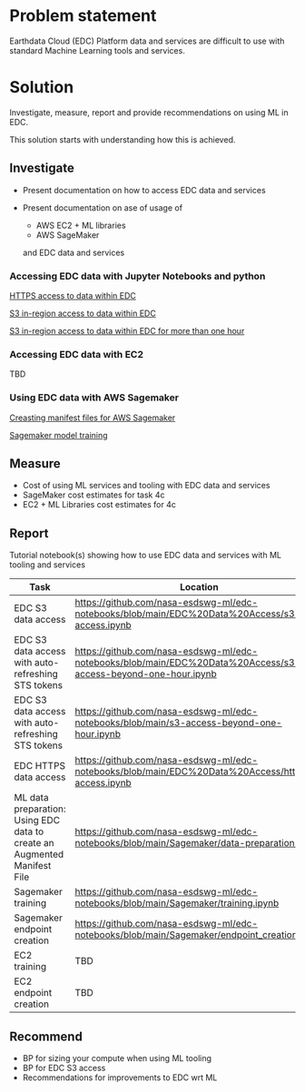 # Problem statement

Earthdata Cloud (EDC) Platform data and services are difficult to use with standard Machine Learning tools and services.

# Solution
Investigate, measure, report and provide recommendations on using ML in EDC.

This solution starts with understanding how this is achieved.

## Investigate
- Present documentation on how to access EDC data and services
- Present documentation on ase of usage of 
    - AWS EC2 + ML libraries
    - AWS SageMaker

  and EDC data and services

### Accessing EDC data with Jupyter Notebooks and python
[HTTPS access to data within EDC](https://github.com/nasa-esdswg-ml/edc-notebooks/blob/main/EDC%20Data%20Access/https-access.ipynb)

[S3 in-region access to data within EDC](https://github.com/nasa-esdswg-ml/edc-notebooks/blob/main/EDC%20Data%20Access/s3-access.ipynb)

[S3 in-region access to data within EDC for more than one hour](https://github.com/nasa-esdswg-ml/edc-notebooks/blob/main/EDC%20Data%20Access/s3-access-beyond-one-hour.ipynb)

### Accessing EDC data with EC2
TBD

### Using EDC data with AWS Sagemaker
[Creasting manifest files for AWS Sagemaker](https://github.com/nasa-esdswg-ml/edc-notebooks/blob/main/Sagemaker/data-preparation.ipynb)

[Sagemaker model training](https://github.com/nasa-esdswg-ml/edc-notebooks/blob/main/Sagemaker/training.ipynb)

## Measure
- Cost of using ML services and tooling with EDC data and services
- SageMaker cost estimates for task 4c
- EC2 + ML Libraries cost estimates for 4c
## Report
Tutorial notebook(s) showing how to use EDC data and services with ML tooling and services

| Task      | Location | Status |
| --------- | -------- | -------|
| EDC S3 data access      | https://github.com/nasa-esdswg-ml/edc-notebooks/blob/main/EDC%20Data%20Access/s3-access.ipynb       | Complete |
| EDC S3 data access with auto-refreshing STS tokens | https://github.com/nasa-esdswg-ml/edc-notebooks/blob/main/EDC%20Data%20Access/s3-access-beyond-one-hour.ipynb | Complete |
| EDC S3 data access with auto-refreshing STS tokens |https://github.com/nasa-esdswg-ml/edc-notebooks/blob/main/s3-access-beyond-one-hour.ipynb	| Complete |
| EDC HTTPS data access	| https://github.com/nasa-esdswg-ml/edc-notebooks/blob/main/EDC%20Data%20Access/https-access.ipynb |	Complete |
| ML data preparation: Using EDC data to create an Augmented Manifest File | https://github.com/nasa-esdswg-ml/edc-notebooks/blob/main/Sagemaker/data-preparation.ipynb	| Complete |
| Sagemaker training | https://github.com/nasa-esdswg-ml/edc-notebooks/blob/main/Sagemaker/training.ipynb | Complete |
| Sagemaker endpoint creation | https://github.com/nasa-esdswg-ml/edc-notebooks/blob/main/Sagemaker/endpoint_creation.ipynb	| Complete |
| EC2 training | TBD | Not started |
| EC2 endpoint creation	| TBD |	Not started |

## Recommend

- BP for sizing your compute when using ML tooling
- BP for EDC S3 access
- Recommendations for improvements to EDC wrt ML
